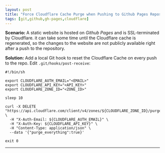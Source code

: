 ```yaml
---
layout: post
title: "Force Cloudflare Cache Purge when Pushing to Github Pages Repository"
tags: [git,github,gh-pages,cloudflare]
---
```


**Scenario:** A static website is hosted on *Github Pages* and is SSL-terminated
by Cloudflare. it can take some time until the Cloudflare cache is regenerated,
so the changes to the website are not publicly available right after a push to the repository.

**Solution:** Add a local Git hook to reset the Cloudflare Cache on every push
to the repo. Edit `.git/hooks/post-receive`:

```
#!/bin/sh

export CLOUDFLARE_AUTH_EMAIL="<EMAIL>"
export CLOUDFLARE_API_KEY="<API_KEY>"
export CLOUDFLARE_ZONE_ID="<ZONE_ID>"

sleep 10

curl -X DELETE "https://api.cloudflare.com/client/v4/zones/${CLOUDFLARE_ZONE_ID}/purge_cache" \
  -H "X-Auth-Email: ${CLOUDFLARE_AUTH_EMAIL}" \
  -H "X-Auth-Key: ${CLOUDFLARE_API_KEY}" \
  -H "Content-Type: application/json" \
  --data '{"purge_everything":true}'

exit 0
```

---
